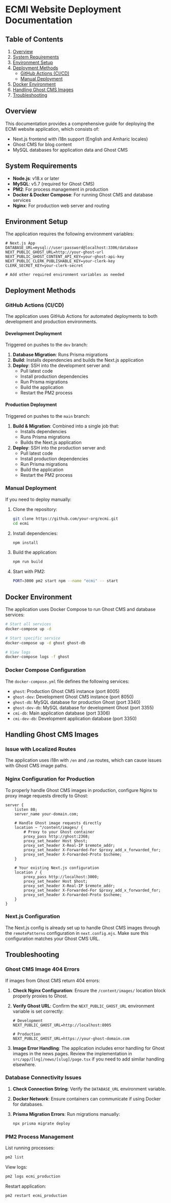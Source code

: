 # ECMI Website Deployment Documentation

## Table of Contents

1. [Overview](#overview)
2. [System Requirements](#system-requirements)
3. [Environment Setup](#environment-setup)
4. [Deployment Methods](#deployment-methods)
   - [GitHub Actions (CI/CD)](#github-actions-cicd)
   - [Manual Deployment](#manual-deployment)
5. [Docker Environment](#docker-environment)
6. [Handling Ghost CMS Images](#handling-ghost-cms-images)
7. [Troubleshooting](#troubleshooting)

## Overview

This documentation provides a comprehensive guide for deploying the ECMI website application, which consists of:

- Next.js frontend with i18n support (English and Amharic locales)
- Ghost CMS for blog content
- MySQL databases for application data and Ghost CMS

## System Requirements

- **Node.js**: v18.x or later
- **MySQL**: v5.7 (required for Ghost CMS)
- **PM2**: For process management in production
- **Docker & Docker Compose**: For running Ghost CMS and database services
- **Nginx**: For production web server and routing

## Environment Setup

The application requires the following environment variables:

```
# Next.js App
DATABASE_URL=mysql://user:password@localhost:3306/database
NEXT_PUBLIC_GHOST_URL=http://your-ghost-url
NEXT_PUBLIC_GHOST_CONTENT_API_KEY=your-ghost-api-key
NEXT_PUBLIC_CLERK_PUBLISHABLE_KEY=your-clerk-key
CLERK_SECRET_KEY=your-clerk-secret

# Add other required environment variables as needed
```

## Deployment Methods

### GitHub Actions (CI/CD)

The application uses GitHub Actions for automated deployments to both development and production environments.

#### Development Deployment

Triggered on pushes to the `dev` branch:

1. **Database Migration**: Runs Prisma migrations
2. **Build**: Installs dependencies and builds the Next.js application
3. **Deploy**: SSH into the development server and:
   - Pull latest code
   - Install production dependencies
   - Run Prisma migrations
   - Build the application
   - Restart the PM2 process

#### Production Deployment

Triggered on pushes to the `main` branch:

1. **Build & Migration**: Combined into a single job that:
   - Installs dependencies
   - Runs Prisma migrations
   - Builds the Next.js application
2. **Deploy**: SSH into the production server and:
   - Pull latest code
   - Install production dependencies
   - Run Prisma migrations
   - Build the application
   - Restart the PM2 process

### Manual Deployment

If you need to deploy manually:

1. Clone the repository:

   ```bash
   git clone https://github.com/your-org/ecmi.git
   cd ecmi
   ```

2. Install dependencies:

   ```bash
   npm install
   ```

3. Build the application:

   ```bash
   npm run build
   ```

4. Start with PM2:

   ```bash
   PORT=3000 pm2 start npm --name "ecmi" -- start
   ```

## Docker Environment

The application uses Docker Compose to run Ghost CMS and database services:

```bash
# Start all services
docker-compose up -d

# Start specific service
docker-compose up -d ghost ghost-db

# View logs
docker-compose logs -f ghost
```

### Docker Compose Configuration

The `docker-compose.yml` file defines the following services:

- `ghost`: Production Ghost CMS instance (port 8005)
- `ghost-dev`: Development Ghost CMS instance (port 8050)
- `ghost-db`: MySQL database for production Ghost (port 3340)
- `ghost-dev-db`: MySQL database for development Ghost (port 3355)
- `cmi-db`: Main application database (port 3306)
- `cmi-dev-db`: Development application database (port 3350)

## Handling Ghost CMS Images

### Issue with Localized Routes

The application uses i18n with `/en` and `/am` routes, which can cause issues with Ghost CMS image paths.

### Nginx Configuration for Production

To properly handle Ghost CMS images in production, configure Nginx to proxy image requests directly to Ghost:

```nginx
server {
    listen 80;
    server_name your-domain.com;

    # Handle Ghost image requests directly
    location ~ ^/content/images/ {
        # Proxy to your Ghost container
        proxy_pass http://ghost:2368;
        proxy_set_header Host $host;
        proxy_set_header X-Real-IP $remote_addr;
        proxy_set_header X-Forwarded-For $proxy_add_x_forwarded_for;
        proxy_set_header X-Forwarded-Proto $scheme;
    }

    # Your existing Next.js configuration
    location / {
        proxy_pass http://localhost:3000;
        proxy_set_header Host $host;
        proxy_set_header X-Real-IP $remote_addr;
        proxy_set_header X-Forwarded-For $proxy_add_x_forwarded_for;
        proxy_set_header X-Forwarded-Proto $scheme;
    }
}
```

### Next.js Configuration

The Next.js config is already set up to handle Ghost CMS images through the `remotePatterns` configuration in `next.config.mjs`. Make sure this configuration matches your Ghost CMS URL.

## Troubleshooting

### Ghost CMS Image 404 Errors

If images from Ghost CMS return 404 errors:

1. **Check Nginx Configuration**: Ensure the `/content/images/` location block properly proxies to Ghost.
2. **Verify Ghost URL**: Confirm the `NEXT_PUBLIC_GHOST_URL` environment variable is set correctly:

   ```
   # Development
   NEXT_PUBLIC_GHOST_URL=http://localhost:8005

   # Production
   NEXT_PUBLIC_GHOST_URL=https://your-ghost-domain.com
   ```

3. **Image Error Handling**: The application includes error handling for Ghost images in the news pages. Review the implementation in `src/app/[lng]/news/[slug]/page.tsx` if you need to add similar handling elsewhere.

### Database Connectivity Issues

1. **Check Connection String**: Verify the `DATABASE_URL` environment variable.
2. **Docker Network**: Ensure containers can communicate if using Docker for databases.
3. **Prisma Migration Errors**: Run migrations manually:

   ```bash
   npx prisma migrate deploy
   ```

### PM2 Process Management

List running processes:

```bash
pm2 list
```

View logs:

```bash
pm2 logs ecmi_production
```

Restart application:

```bash
pm2 restart ecmi_production
```
